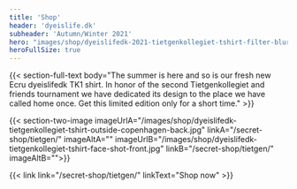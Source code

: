```yaml
---
title: 'Shop'
header: 'dyeislife.dk'
subheader: 'Autumn/Winter 2021'
hero: "images/shop/dyeislifedk-2021-tietgenkollegiet-tshirt-filter-blur-1.jpg"
heroFullSize: true
---
```


{{< section-full-text body="The summer is here and so is our fresh new Ecru dyeislifedk TK1 shirt. In honor of the second Tietgenkollegiet and friends tournament we have dedicated its design to the place we have called home once. Get this limited edition only for a short time." >}}

{{< section-two-image imageUrlA="/images/shop/dyeislifedk-tietgenkollegiet-tshirt-outside-copenhagen-back.jpg" linkA="/secret-shop/tietgen/" imageAltA="" imageUrlB="/images/shop/dyeislifedk-tietgenkollegiet-tshirt-face-shot-front.jpg" linkB="/secret-shop/tietgen/"
  imageAltB="">}}

{{< link link="/secret-shop/tietgen/" linkText="Shop now" >}}
